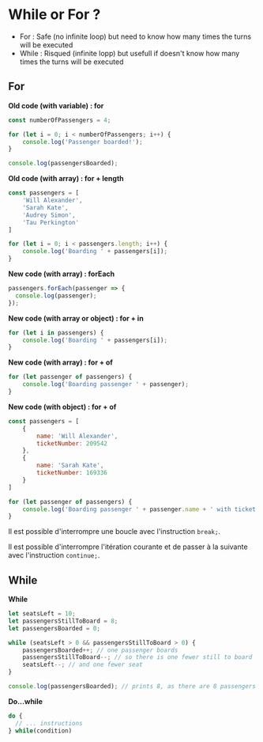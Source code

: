# While or For ?
* For : Safe (no infinite loop) but need to know how many times the turns will be executed
* While : Risqued (infinite lopp) but usefull if doesn't know how many times the turns will be executed

## For
**Old code (with variable) : for**
```javascript
const numberOfPassengers = 4;

for (let i = 0; i < numberOfPassengers; i++) {
    console.log('Passenger boarded!');
}

console.log(passengersBoarded);
```

**Old code (with array) : for + length**

```javascript
const passengers = [
    'Will Alexander',
    'Sarah Kate',
    'Audrey Simon',
    'Tau Perkington'
]

for (let i = 0; i < passengers.length; i++) {
    console.log('Boarding ' + passengers[i]);
}
```
**New code (with array) : forEach**
```javascript
passengers.forEach(passenger => {
  console.log(passenger);
});
```
**New code (with array or object) : for + in**
```javascript
for (let i in passengers) {
    console.log('Boarding ' + passengers[i]);
}
```
**New code (with array) : for + of**
```javascript 
for (let passenger of passengers) {
    console.log('Boarding passenger ' + passenger);
}
```

**New code (with object) : for + of**
```javascript
const passengers = [
    {
        name: 'Will Alexander',
        ticketNumber: 209542
    },
    {
        name: 'Sarah Kate',
        ticketNumber: 169336
    }
]

for (let passenger of passengers) {
    console.log('Boarding passenger ' + passenger.name + ' with ticket n° ' + passenger.ticketNumber);
}
```

Il est possible d'interrompre une boucle avec l'instruction ``` break; ```.

Il est possible d'interrompre l'itération courante et de passer à la suivante avec l'instruction ``` continue; ```.


## While
**While**
```javascript
let seatsLeft = 10;
let passengersStillToBoard = 8;
let passengersBoarded = 0;

while (seatsLeft > 0 && passengersStillToBoard > 0) {
    passengersBoarded++; // one passenger boards
    passengersStillToBoard--; // so there is one fewer still to board
    seatsLeft--; // and one fewer seat
}

console.log(passengersBoarded); // prints 8, as there are 8 passengers for 10 seats
```
**Do...while**
```javascript
do {
  // ... instructions
} while(condition)
```
